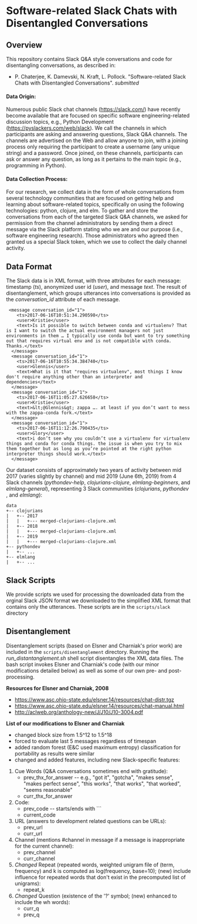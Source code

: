 # Software-related Slack Chats with Disentangled Conversations

## Overview

This repository contains Slack Q&A style conversations and code for disentangling conversations, as described in:

- P. Chaterjee, K. Damevski, N. Kraft, L. Pollock. "Software-related Slack Chats with Disentangled Conversations". _submitted_

#### Data Origin: 
Numerous public Slack chat channels (https://slack.com/) have recently become available that are focused on specific software engineering-related discussion topics, e.g., Python Development (https://pyslackers.com/web/slack). We call the channels in which participants are asking and answering questions, Slack Q&A channels.  The channels are advertised on the Web and allow anyone to join, with a joining process only requiring the participant to create a username (any unique string) and a password. Once joined, on these channels, participants can ask or answer any question, as long as it pertains to the main topic (e.g., programming in Python).  

#### Data Collection Process: 
For our research, we collect data in the form of whole conversations from several technology communities that are focused on getting help and learning about software-related topics, specifically on using the following technologies: python, clojure, and elm. To gather and store the conversations from each of the targeted Slack Q&A channels, we asked for permission from the channel administrators by sending them a direct message via the Slack platform stating who we are and our purpose (i.e., software engineering research). Those administrators who agreed then granted us a special Slack token, which we use to collect the daily channel activity. 

## Data Format

The Slack data is in XML format, with three attributes for each message: timestamp (_ts_), anonymized user id (_user_), and message _text_. The result of disentanglement, which groups utterances into conversations is provided as the _conversation_id_ attribute of each message.

```
 <message conversation_id="1">
    <ts>2017-06-16T10:51:34.290598</ts>
    <user>Kristie</user>
    <text>Is it possible to switch between conda and virtualenv? That is I want to switch the actual environment managers not just environments in them … I typically use conda but want to try something out that requires virtual env and is not compatible with conda.  Thanks.</text>
  </message>
  <message conversation_id="1">
    <ts>2017-06-16T10:55:34.384740</ts>
    <user>Glennis</user>
    <text>What is it that "requires virtualenv", most things I know don't require anything other than an interpreter and dependencies</text>
  </message>
  <message conversation_id="1">
    <ts>2017-06-16T11:05:27.626658</ts>
    <user>Kristie</user>
    <text>&lt;@Glennis&gt; zappa …. at least if you don’t want to mess with the zappa-conda fork.</text>
  </message>
  <message conversation_id="1">
    <ts>2017-06-16T11:12:26.790435</ts>
    <user>Glory</user>
    <text>i don’t see why you couldn’t use a virtualenv for virtualenv things and conda for conda things. the issue is when you try to mix them together but as long as you’re pointed at the right python interpreter things should work.</text>
  </message>
```

Our dataset consists of approximately two years of activity between mid 2017 (varies slightly by channel) and mid 2019 (June 6th, 2019) from 4 Slack channels (_pythondev-help_, _clojurians-clojure_, _elmlang-beginners_, and _elmlang-general_), representing 3 Slack communities (_clojurians_, _pythondev_ , and _elmlang_):

```
data
+-- clojurians
|   +-- 2017
|   |   +--- merged-clojurians-clojure.xml
|   +-- 2018
|   |   +--- merged-clojurians-clojure.xml
|   +-- 2019
|   |   +--- merged-clojurians-clojure.xml
+-- pythondev
|   +-- ...
+-- elmlang
|   +-- ...
```

## Slack Scripts

We provide scripts we used for processing the downloaded data from the orginal Slack JSON format we downloaded to the simplified XML format that contains only the utterances. These scripts are in the `scripts/slack` directory

## Disentanglement

Disentanglement scripts (based on Elsner and Charniak's prior work) are included in the `scripts/disentanglement` directory. Running
the *run_distantanglement.sh* shell script disentangles the XML data files. The bash script
invokes Elsner and Charniak's code (with our minor modifications detailed below) as well as some of our own pre- and post-processing.


**Resources for Elsner and Charniak, 2008**
+ https://www.asc.ohio-state.edu/elsner.14/resources/chat-distr.tgz
+ https://www.asc.ohio-state.edu/elsner.14/resources/chat-manual.html
+ http://aclweb.org/anthology-new/J/J10/J10-3004.pdf

**List of our modifications to Elsner and Charniak**
+ changed block size from 1.5^12 to 1.5^18 
+ forced to evaluate last 5 messages regardless of timespan
+ added random forest (E&C used maximum entropy) classification for portability as results were similar
+ changed and added features, including new Slack-specific features:

1. Cue Words (Q&A conversations sometimes end with gratitude):
    + prev_thx_for_answer -- e.g., "got it", "gotcha", "makes sense", "makes perfect sense", "this works", "that works", "that worked", "seems reasonable"
    + curr_thx_for_answer
2. Code:
    + prev_code -- starts/ends with ```
    + current_code 
3. URL (answers to development related questions can be URLs):
    + prev_url
    + curr_url
4. Channel (mentions #channel in message if a message is inappropriate for the current channel):
    + prev_channel  
    + curr_channel
5. *Changed* Repeat (repeated words, weighted unigram file of (term, frequency) and k is computed as log(frequency, base=10); (new) include influence for repeated words that don't exist in the precomputed list of unigrams):
    + repeat_k  
5. *Changed* Question (existence of the '?' symbol; (new) enhanced to include the wh words):
    + curr_q 
    + prev_q